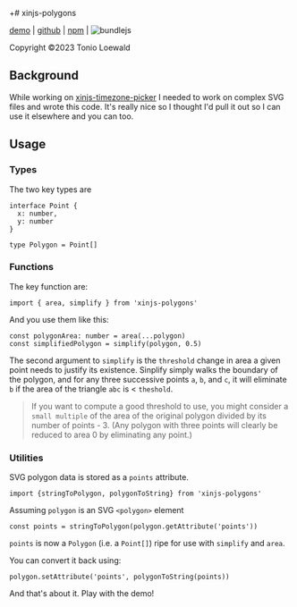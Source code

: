 +# xinjs-polygons

[demo](https://tonioloewald.github.io/xinjs-polygons/) | [github](https://github.com/tonioloewald/xinjs-polygons#readme) | [npm](https://www.npmjs.com/package/xinjs-polygons) | ![bundlejs](https://deno.bundlejs.com/?q=xinjs-polygons&badge=)

Copyright ©2023 Tonio Loewald

## Background

While working on [xinjs-timezone-picker](https://tonioloewald.github.io/xinjs-timezone-picker/) I needed
to work on complex SVG files and wrote this code. It's really nice so I thought I'd pull it out so I can
use it elsewhere and you can too.

## Usage

### Types

The two key types are

    interface Point {
      x: number,
      y: number
    }

    type Polygon = Point[]

### Functions

The key function are:

    import { area, simplify } from 'xinjs-polygons'

And you use them like this:

    const polygonArea: number = area(...polygon)
    const simplifiedPolygon = simplify(polygon, 0.5)

The second argument to `simplify` is the `threshold` change in area a given point needs to justify its existence.
Sinplify simply walks the boundary of the polygon, and for any three successive points `a`, `b`, and `c`, it will
eliminate `b` if the area of the triangle `abc` is < `theshold`.

> If you want to compute a good threshold to use, you might consider a `small multiple` of the area of the original
> polygon divided by its number of points - 3. (Any polygon with three points will clearly be reduced to area 0 by
> eliminating any point.)

### Utilities

SVG polygon data is stored as a `points` attribute.

    import {stringToPolygon, polygonToString} from 'xinjs-polygons'

Assuming `polygon` is an SVG `<polygon>` element

    const points = stringToPolygon(polygon.getAttribute('points'))

`points` is now a `Polygon` (i.e. a `Point[]`) ripe for use with `simplify` and `area`.

You can convert it back using:

    polygon.setAttribute('points', polygonToString(points))

And that's about it. Play with the demo!
